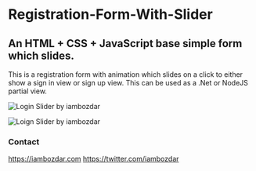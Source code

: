 # Registration-Form-With-Slider
## An HTML + CSS + JavaScript base simple form which slides.

This is a registration form with animation which slides on a click to either show a sign in view or sign up view. This can be used as a .Net or NodeJS partial view.

![Login Slider by iambozdar](https://github.com/iambozdar/Registration-Form-With-Slider/blob/master/slider-signin.png)

![Loign Slider by iambozdar](https://github.com/iambozdar/Registration-Form-With-Slider/blob/master/slider-singup.png)


### Contact

https://iambozdar.com
https://twitter.com/iambozdar
